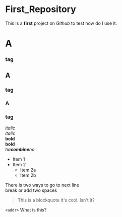# First_Repository
This is a **first** project on *Github* to test how do I use it.

# A<h3> tag
## A <h3> tag
### A <h3> tag

*italic*  
_italic_  
**bold**  
__bold__  
_ha**combine**ha_  

* Item 1
* Item 2
  * Item 2a
  * Item 2b
 
 There is two ways to go to next line <br/> break or  add two spaces

> This is a blockquote
> It's cool. Isn't it?

`<addr>` What is this?
